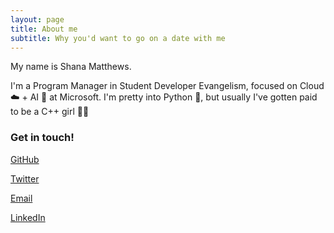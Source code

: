 ```yaml
---
layout: page
title: About me
subtitle: Why you'd want to go on a date with me
---
```


My name is Shana Matthews. 

I'm a Program Manager in Student Developer Evangelism, focused on Cloud ☁️ + AI 🤖 at Microsoft.
I'm pretty into Python 🐍, but usually I've gotten paid to be a C++ girl 👩‍💻

### Get in touch!
[GitHub](https://github.com/shanamatthews)

[Twitter](https://twitter.com/shanamatthews)

[Email](mailto:shana.matthews@microsoft.com)

[LinkedIn](https://www.linkedin.com/in/shana-matthews/)
